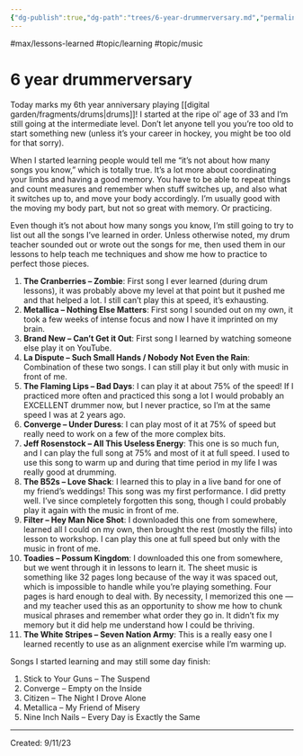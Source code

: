 ```yaml
---
{"dg-publish":true,"dg-path":"trees/6-year-drummerversary.md","permalink":"/trees/6-year-drummerversary/","created":"2024-12-14T14:17:54.505-05:00","updated":"2025-01-31T23:04:22.824-05:00"}
---
```



#max/lessons-learned #topic/learning #topic/music 
# 6 year drummerversary

Today marks my 6th year anniversary playing [[digital garden/fragments/drums\|drums]]! I started at the ripe ol’ age of 33 and I’m still going at the intermediate level. Don’t let anyone tell you you’re too old to start something new (unless it’s your career in hockey, you might be too old for that sorry).

When I started learning people would tell me “it’s not about how many songs you know,” which is totally true. It’s a lot more about coordinating your limbs and having a good memory. You have to be able to repeat things and count measures and remember when stuff switches up, and also what it switches up to, and move your body accordingly. I’m usually good with the moving my body part, but not so great with memory. Or practicing.

Even though it’s not about how many songs you know, I’m still going to try to list out all the songs I’ve learned in order. Unless otherwise noted, my drum teacher sounded out or wrote out the songs for me, then used them in our lessons to help teach me techniques and show me how to practice to perfect those pieces.

1. **The Cranberries – Zombie**: First song I ever learned (during drum lessons), it was probably above my level at that point but it pushed me and that helped a lot. I still can’t play this at speed, it’s exhausting.
2. **Metallica – Nothing Else Matters**: First song I sounded out on my own, it took a few weeks of intense focus and now I have it imprinted on my brain.
3. **Brand New – Can’t Get it Out**: First song I learned by watching someone else play it on YouTube.
4. **La Dispute – Such Small Hands / Nobody Not Even the Rain**: Combination of these two songs. I can still play it but only with music in front of me.
5. **The Flaming Lips – Bad Days**: I can play it at about 75% of the speed! If I practiced more often and practiced this song a lot I would probably an EXCELLENT drummer now, but I never practice, so I’m at the same speed I was at 2 years ago.
6. **Converge – Under Duress**: I can play most of it at 75% of speed but really need to work on a few of the more complex bits.
7. **Jeff Rosenstock – All This Useless Energy**: This one is so much fun, and I can play the full song at 75% and most of it at full speed. I used to use this song to warm up and during that time period in my life I was really good at drumming.
8. **The B52s – Love Shack**: I learned this to play in a live band for one of my friend’s weddings! This song was my first performance. I did pretty well. I’ve since completely forgotten this song, though I could probably play it again with the music in front of me.
9. **Filter – Hey Man Nice Shot**: I downloaded this one from somewhere, learned all I could on my own, then brought the rest (mostly the fills) into lesson to workshop. I can play this one at full speed but only with the music in front of me.
10. **Toadies – Possum Kingdom**: I downloaded this one from somewhere, but we went through it in lessons to learn it. The sheet music is something like 32 pages long because of the way it was spaced out, which is impossible to handle while you’re playing something. Four pages is hard enough to deal with. By necessity, I memorized this one — and my teacher used this as an opportunity to show me how to chunk musical phrases and remember what order they go in. It didn’t fix my memory but it did help me understand how I could be thriving.
11. **The White Stripes – Seven Nation Army**: This is a really easy one I learned recently to use as an alignment exercise while I’m warming up.

Songs I started learning and may still some day finish:

1. Stick to Your Guns – The Suspend
2. Converge – Empty on the Inside
3. Citizen – The Night I Drove Alone
4. Metallica – My Friend of Misery
5. Nine Inch Nails – Every Day is Exactly the Same

---
Created: 9/11/23